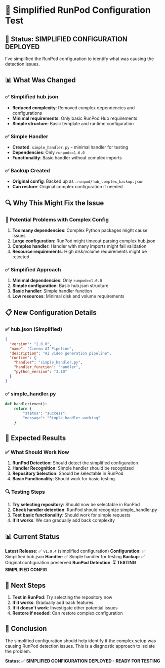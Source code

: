 # 🔧 Simplified RunPod Configuration Test

## 🎯 Status: SIMPLIFIED CONFIGURATION DEPLOYED

I've simplified the RunPod configuration to identify what was causing the detection issues.

## 📊 What Was Changed

### ✅ Simplified hub.json
- **Reduced complexity**: Removed complex dependencies and configurations
- **Minimal requirements**: Only basic RunPod Hub requirements
- **Simple structure**: Basic template and runtime configuration

### ✅ Simple Handler
- **Created**: `simple_handler.py` - minimal handler for testing
- **Dependencies**: Only `runpod==1.6.0`
- **Functionality**: Basic handler without complex imports

### ✅ Backup Created
- **Original config**: Backed up as `.runpod/hub_complex_backup.json`
- **Can restore**: Original complex configuration if needed

## 🔍 Why This Might Fix the Issue

### 🚨 Potential Problems with Complex Config
1. **Too many dependencies**: Complex Python packages might cause issues
2. **Large configuration**: RunPod might timeout parsing complex hub.json
3. **Complex handler**: Handler with many imports might fail validation
4. **Resource requirements**: High disk/volume requirements might be rejected

### ✅ Simplified Approach
1. **Minimal dependencies**: Only `runpod==1.6.0`
2. **Simple configuration**: Basic hub.json structure
3. **Basic handler**: Simple handler function
4. **Low resources**: Minimal disk and volume requirements

## 📋 New Configuration Details

### ✅ hub.json (Simplified)
```json
{
  "version": "2.0.0",
  "name": "Cinema AI Pipeline",
  "description": "AI video generation pipeline",
  "runtime": {
    "handler": "simple_handler.py",
    "handler_function": "handler",
    "python_version": "3.10"
  }
}
```

### ✅ simple_handler.py
```python
def handler(event):
    return {
        "status": "success",
        "message": "Simple handler working"
    }
```

## 🎯 Expected Results

### ✅ What Should Work Now
1. **RunPod Detection**: Should detect the simplified configuration
2. **Handler Recognition**: Simple handler should be recognized
3. **Repository Selection**: Should be selectable in RunPod
4. **Basic Functionality**: Should work for basic testing

### 🔍 Testing Steps
1. **Try selecting repository**: Should now be selectable in RunPod
2. **Check handler detection**: RunPod should recognize simple_handler.py
3. **Test basic functionality**: Should work for simple requests
4. **If it works**: We can gradually add back complexity

## 📊 Current Status

**Latest Release**: ✅ `v1.0.4` (simplified configuration)
**Configuration**: ✅ Simplified hub.json
**Handler**: ✅ Simple handler for testing
**Backup**: ✅ Original configuration preserved
**RunPod Detection**: ⏳ **TESTING SIMPLIFIED CONFIG**

## 🎯 Next Steps

1. **Test in RunPod**: Try selecting the repository now
2. **If it works**: Gradually add back features
3. **If it doesn't work**: Investigate other potential issues
4. **Restore if needed**: Can restore complex configuration

## 🎉 Conclusion

The simplified configuration should help identify if the complex setup was causing RunPod detection issues. This is a diagnostic approach to isolate the problem.

**Status**: ✅ **SIMPLIFIED CONFIGURATION DEPLOYED - READY FOR TESTING**

